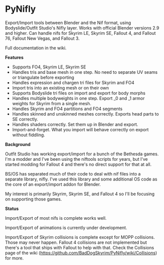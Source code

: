 # PyNifly
Export/Import tools between Blender and the Nif format, using Bodyslide/Outfit Studio's Nifly layer. Works with official Blender versions 2.9 and higher. Can handle nifs for Skyrim LE, Skyrim SE, Fallout 4, and Fallout 76, Fallout New Vegas, and Fallout 3.

Full documentation in the wiki.

**Features**

* Supports FO4, Skyrim LE, Skyrim SE
* Handles tris and base mesh in one step. No need to separate UV seams or triangulate before exporting
* Handles expression and chargen tri files for Skyrim and FO4
* Import tris into an existing mesh or on their own
* Supports Bodyslide tri files on import and export for body morphs
* Handles multiple bodyweights in one step. Export _0 and _1 armor weights for Skyrim from a single mesh.
* Handles Skyrim and FO4 partitions and FO4 segments
* Handles skinned and unskinned meshes correctly. Exports head parts to SE correctly.
* Handles shaders correctly. Set them up in Blender and export.
* Import-and-forget. What you import will behave correctly on export without fiddling.

**Background**

Outfit Studio has working export/import for a bunch of the Bethesda games. I'm a modder and I've been using the niftools scripts for years, but I've started modding for Fallout 4 and there's no direct support for that at all.

BS/OS has separated much of their code to deal with nif files into a separate library, nifly. I've used this library and some additional OS code as the core of an export/import addon for Blender. 

My interest is primarily Skyrim, Skyrim SE, and Fallout 4 so I'll be focusing on supporting those games. 

**Status**

Import/Export of most nifs is complete works well. 

Import/Export of animations is currently under development.

Import/Export of Skyrim collisions is complete except for MOPP collisions. Those may never happen. Fallout 4 collisions are not implemented but there's a tool that ships with Fallout to help with that. Check the Collisions page of the wiki (https://github.com/BadDogSkyrim/PyNifly/wiki/Collisions) for more.
